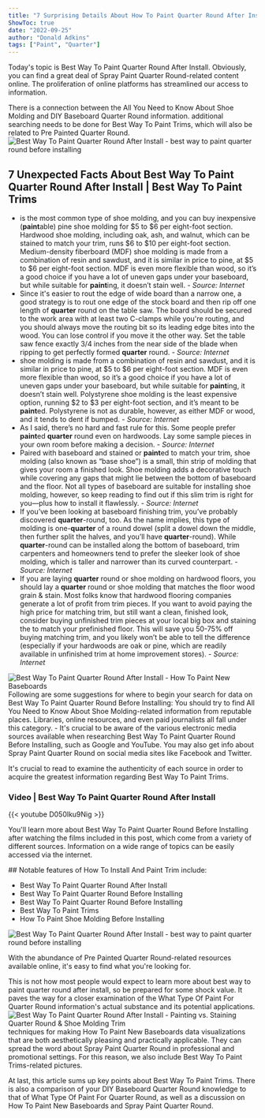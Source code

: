 ```yaml
---
title: "7 Surprising Details About How To Paint Quarter Round After Installation"
ShowToc: true 
date: "2022-09-25"
author: "Donald Adkins" 
tags: ["Paint", "Quarter"]
---
```


	
Today's topic is Best Way To Paint Quarter Round After Install. Obviously, you can find a great deal of Spray Paint Quarter Round-related content online. The proliferation of online platforms has streamlined our access to information.

There is a connection between the All You Need to Know About Shoe Molding and DIY Baseboard Quarter Round information. additional searching needs to be done for Best Way To Paint Trims, which will also be related to Pre Painted Quarter Round.
<img loading="lazy" src="http://4.bp.blogspot.com/-Hq3BHDaqifs/TWmlB0-t6rI/AAAAAAAADTY/XL5qkJLAWPM/w1200-h630-p-nu/IMG_4411.JPG" onerror="this.onerror=null;this.src='https://blogger.googleusercontent.com/img/a/AVvXsEhe7F7TRXHtjiKvHb5vS7DmnxvpHiDyoYyYvm1nHB3Qp2_w3BnM6A2eq4v7FYxCC9bfZt3a9vIMtAYEKUiaDQbHMg-ViyGmRIj39MLp0bGFfgfYw1Dc9q_H-T0wiTm3l0Uq42dETrN9eC8aGJ9_IORZsxST1AcLR7np1koOfcc7tnHa4S8Mwz_xD9d0=s16000';" alt="Best Way To Paint Quarter Round After Install - best way to paint quarter round before installing" >

## 7 Unexpected Facts About Best Way To Paint Quarter Round After Install | Best Way To Paint Trims
-   is the most common type of shoe molding, and you can buy inexpensive (**paint**able) pine shoe molding for $5 to $6 per eight-foot section. Hardwood shoe molding, including oak, ash, and walnut, which can be stained to match your trim, runs $6 to $10 per eight-foot section. Medium-density fiberboard (MDF) shoe molding is made from a combination of resin and sawdust, and it is similar in price to pine, at $5 to $6 per eight-foot section. MDF is even more flexible than wood, so it’s a good choice if you have a lot of uneven gaps under your baseboard, but while suitable for **paint**ing, it doesn’t stain well. - <cite>Source: Internet</cite>
-   Since it's easier to rout the edge of wide board than a narrow one, a good strategy is to rout one edge of the stock board and then rip off one length of **quarter** round on the table saw. The board should be secured to the work area with at least two C-clamps while you're routing, and you should always move the routing bit so its leading edge bites into the wood. You can lose control if you move it the other way. Set the table saw fence exactly 3/4 inches from the near side of the blade when ripping to get perfectly formed **quarter** round. - <cite>Source: Internet</cite>
-   shoe molding is made from a combination of resin and sawdust, and it is similar in price to pine, at $5 to $6 per eight-foot section. MDF is even more flexible than wood, so it’s a good choice if you have a lot of uneven gaps under your baseboard, but while suitable for **paint**ing, it doesn’t stain well. Polystyrene shoe molding is the least expensive option, running $2 to $3 per eight-foot section, and it’s meant to be **paint**ed. Polystyrene is not as durable, however, as either MDF or wood, and it tends to dent if bumped. - <cite>Source: Internet</cite>
-   As I said, there’s no hard and fast rule for this. Some people prefer **paint**ed **quarter** round even on hardwoods. Lay some sample pieces in your own room before making a decision. - <cite>Source: Internet</cite>
-   Paired with baseboard and stained or **paint**ed to match your trim, shoe molding (also known as “base shoe”) is a small, thin strip of molding that gives your room a finished look. Shoe molding adds a decorative touch while covering any gaps that might lie between the bottom of baseboard and the floor. Not all types of baseboard are suitable for installing shoe molding, however, so keep reading to find out if this slim trim is right for you—plus how to install it flawlessly. - <cite>Source: Internet</cite>
-   If you’ve been looking at baseboard finishing trim, you’ve probably discovered **quarter**-round, too. As the name implies, this type of molding is one-**quarter** of a round dowel (split a dowel down the middle, then further split the halves, and you’ll have **quarter**-round). While **quarter**-round can be installed along the bottom of baseboard, trim carpenters and homeowners tend to prefer the sleeker look of shoe molding, which is taller and narrower than its curved counterpart. - <cite>Source: Internet</cite>
-   If you are laying **quarter** round or shoe molding on hardwood floors, you should lay a **quarter** round or shoe molding that matches the floor wood grain & stain. Most folks know that hardwood flooring companies generate a lot of profit from trim pieces. If you want to avoid paying the high price for matching trim, but still want a clean, finished look, consider buying unfinished trim pieces at your local big box and staining the to match your prefinished floor. This will save you 50-75% off buying matching trim, and you likely won’t be able to tell the difference (especially if your hardwoods are oak or pine, which are readily available in unfinished trim at home improvement stores). - <cite>Source: Internet</cite>


<img loading="lazy" src="https://1.bp.blogspot.com/-OfcYCldj_fo/XkYH1x4TlaI/AAAAAAAAcsw/IDY6d0rYxogrn_FngfDP7TzWtPHiI5f_QCLcBGAsYHQ/s1600/Untitled439.png" onerror="this.onerror=null;this.src='https://blogger.googleusercontent.com/img/a/AVvXsEhe7F7TRXHtjiKvHb5vS7DmnxvpHiDyoYyYvm1nHB3Qp2_w3BnM6A2eq4v7FYxCC9bfZt3a9vIMtAYEKUiaDQbHMg-ViyGmRIj39MLp0bGFfgfYw1Dc9q_H-T0wiTm3l0Uq42dETrN9eC8aGJ9_IORZsxST1AcLR7np1koOfcc7tnHa4S8Mwz_xD9d0=s16000';" alt="Best Way To Paint Quarter Round After Install - How To Paint New Baseboards" >
Following are some suggestions for where to begin your search for data on Best Way To Paint Quarter Round Before Installing:
You should try to find All You Need to Know About Shoe Molding-related information from reputable places. Libraries, online resources, and even paid journalists all fall under this category.
- It's crucial to be aware of the various electronic media sources available when researching Best Way To Paint Quarter Round Before Installing, such as Google and YouTube. You may also get info about Spray Paint Quarter Round on social media sites like Facebook and Twitter.

It's crucial to read to examine the authenticity of each source in order to acquire the greatest information regarding Best Way To Paint Trims.

### Video | Best Way To Paint Quarter Round After Install
{{< youtube D050lku9Nig >}} 

You'll learn more about Best Way To Paint Quarter Round Before Installing after watching the films included in this post, which come from a variety of different sources. Information on a wide range of topics can be easily accessed via the internet.
<script async="async" data-cfasync="false" src="//normallydemandedalter.com/fe63df3c5408708b15d8dc3d9b206b31/invoke.js"></script>
<div id="container-fe63df3c5408708b15d8dc3d9b206b31"></div>
## Notable features of How To Install And Paint Trim include:

- Best Way To Paint Quarter Round After Install
- Best Way To Paint Quarter Round Before Installing
- Best Way To Paint Quarter Round Before Installing
- Best Way To Paint Trims
- How To Paint Shoe Molding Before Installing

 <img loading="lazy" src="https://venturebeat.com/wp-content/uploads/2020/03/aiskinshine.jpg" onerror="this.onerror=null;this.src='https://blogger.googleusercontent.com/img/a/AVvXsEhe7F7TRXHtjiKvHb5vS7DmnxvpHiDyoYyYvm1nHB3Qp2_w3BnM6A2eq4v7FYxCC9bfZt3a9vIMtAYEKUiaDQbHMg-ViyGmRIj39MLp0bGFfgfYw1Dc9q_H-T0wiTm3l0Uq42dETrN9eC8aGJ9_IORZsxST1AcLR7np1koOfcc7tnHa4S8Mwz_xD9d0=s16000';" alt="Best Way To Paint Quarter Round After Install - best way to paint quarter round before installing" >

With the abundance of Pre Painted Quarter Round-related resources available online, it's easy to find what you're looking for.

This is not how most people would expect to learn more about best way to paint quarter round after install, so be prepared for some shock value. It paves the way for a closer examination of the What Type Of Paint For Quarter Round information's actual substance and its potential applications.
<img loading="lazy" src="https://staticdelivery.nexusmods.com/mods/2531/images/thumbnails/1347/1347-1560953783-887121256.jpeg" onerror="this.onerror=null;this.src='https://blogger.googleusercontent.com/img/a/AVvXsEhe7F7TRXHtjiKvHb5vS7DmnxvpHiDyoYyYvm1nHB3Qp2_w3BnM6A2eq4v7FYxCC9bfZt3a9vIMtAYEKUiaDQbHMg-ViyGmRIj39MLp0bGFfgfYw1Dc9q_H-T0wiTm3l0Uq42dETrN9eC8aGJ9_IORZsxST1AcLR7np1koOfcc7tnHa4S8Mwz_xD9d0=s16000';" alt="Best Way To Paint Quarter Round After Install - Painting vs. Staining Quarter Round & Shoe Molding Trim" >
techniques for making How To Paint New Baseboards data visualizations that are both aesthetically pleasing and practically applicable. They can spread the word about Spray Paint Quarter Round in professional and promotional settings. For this reason, we also include Best Way To Paint Trims-related pictures.

At last, this article sums up key points about Best Way To Paint Trims. There is also a comparison of your DIY Baseboard Quarter Round knowledge to that of What Type Of Paint For Quarter Round, as well as a discussion on How To Paint New Baseboards and Spray Paint Quarter Round.
	
	

